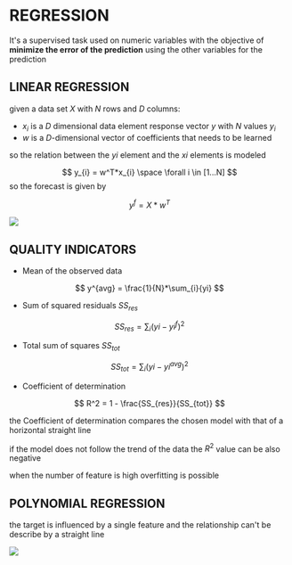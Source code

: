 # REGRESSION

It's a supervised task used on numeric variables with the objective of **minimize the error of the prediction**  using the other variables for the prediction

## LINEAR REGRESSION

given a data set $X$ with $N$ rows and $D$ columns:

- $x_{i}$ is a $D$ dimensional data element response vector $y$ with $N$ values $y_{i}$
- $w$ is a $D$-dimensional vector of coefficients that needs to be learned

so the relation between the $yi$ element and the $xi$ elements is modeled

$$
y_{i} = w^T*x_{i} \space \forall i \in [1...N]
$$
so the forecast is given by

$$
y^f = X*w^T
$$


![](Pasted%20image%2020240102171514.png)

## QUALITY INDICATORS

- Mean of the observed data 

$$
y^{avg} = \frac{1}{N}*\sum_{i}{yi}
$$

- Sum of squared residuals $SS_{res}$ 

$$
SS_{res} = \sum_{i}({yi-yi^f})^2
$$

- Total sum of squares $SS_{tot}$

$$
SS_{tot} = \sum_{i}({yi-yi^{avg}})^2
$$

- Coefficient of determination 

$$
R^2 = 1 - \frac{SS_{res}}{SS_{tot}}
$$

the Coefficient of determination compares the chosen model with that of a horizontal straight line

if the model does not follow the trend of the data the $R^2$ value can be also negative

when the number of feature is high overfitting is possible

## POLYNOMIAL REGRESSION

the target is influenced by a single feature and the relationship can't be describe by a straight line

![](Pasted%20image%2020240102175121.png)